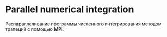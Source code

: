 # Parallel numerical integration
Распараллеливание программы численного интегрирования методом трапеций с помощью **MPI**.
